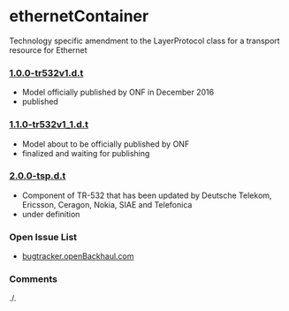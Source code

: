 # ethernetContainer
Technology specific amendment to the LayerProtocol class for a transport resource for Ethernet

### [1.0.0-tr532v1.d.t](../../tree/TR532v1_0)
- Model officially published by ONF in December 2016
- published

### [1.1.0-tr532v1_1.d.t](../../tree/TR532v1_1)
- Model about to be officially published by ONF
- finalized and waiting for publishing

### [2.0.0-tsp.d.t](../../tree/tsp)
- Component of TR-532 that has been updated by Deutsche Telekom, Ericsson, Ceragon, Nokia, SIAE and Telefonica
- under definition

### Open Issue List
- [bugtracker.openBackhaul.com](https://bugtracker.openBackhaul.com)

### Comments
./.
